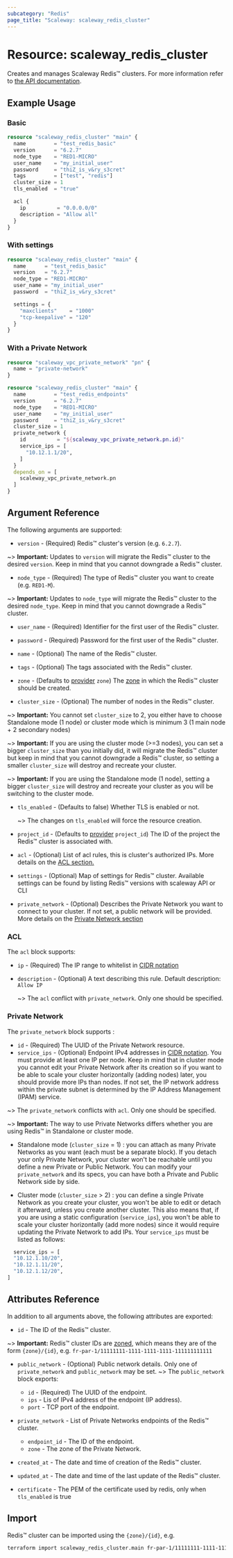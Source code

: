 ```yaml
---
subcategory: "Redis"
page_title: "Scaleway: scaleway_redis_cluster"
---
```


# Resource: scaleway_redis_cluster

Creates and manages Scaleway Redis™ clusters.
For more information refer to [the API documentation](https://www.scaleway.com/en/developers/api/managed-database-redis).

## Example Usage

### Basic

```terraform
resource "scaleway_redis_cluster" "main" {
  name         = "test_redis_basic"
  version      = "6.2.7"
  node_type    = "RED1-MICRO"
  user_name    = "my_initial_user"
  password     = "thiZ_is_v&ry_s3cret"
  tags         = ["test", "redis"]
  cluster_size = 1
  tls_enabled  = "true"

  acl {
    ip          = "0.0.0.0/0"
    description = "Allow all"
  }
}
```

### With settings

```terraform
resource "scaleway_redis_cluster" "main" {
  name      = "test_redis_basic"
  version   = "6.2.7"
  node_type = "RED1-MICRO"
  user_name = "my_initial_user"
  password  = "thiZ_is_v&ry_s3cret"

  settings = {
    "maxclients"    = "1000"
    "tcp-keepalive" = "120"
  }
}
```

### With a Private Network

```terraform
resource "scaleway_vpc_private_network" "pn" {
  name = "private-network"
}

resource "scaleway_redis_cluster" "main" {
  name         = "test_redis_endpoints"
  version      = "6.2.7"
  node_type    = "RED1-MICRO"
  user_name    = "my_initial_user"
  password     = "thiZ_is_v&ry_s3cret"
  cluster_size = 1
  private_network {
    id          = "${scaleway_vpc_private_network.pn.id}"
    service_ips = [
      "10.12.1.1/20",
    ]
  }
  depends_on = [
    scaleway_vpc_private_network.pn
  ]
}
```

## Argument Reference

The following arguments are supported:

- `version` - (Required) Redis™ cluster's version (e.g. `6.2.7`).

~> **Important:** Updates to `version` will migrate the Redis™ cluster to the desired `version`. Keep in mind that you
cannot downgrade a Redis™ cluster.

- `node_type` - (Required) The type of Redis™ cluster you want to create (e.g. `RED1-M`).

~> **Important:** Updates to `node_type` will migrate the Redis™ cluster to the desired `node_type`. Keep in mind that
you cannot downgrade a Redis™ cluster.

- `user_name` - (Required) Identifier for the first user of the Redis™ cluster.

- `password` - (Required) Password for the first user of the Redis™ cluster.

- `name` - (Optional) The name of the Redis™ cluster.

- `tags` - (Optional) The tags associated with the Redis™ cluster.

- `zone` - (Defaults to [provider](../index.md) `zone`) The [zone](../guides/regions_and_zones.md#zones) in which the
  Redis™ cluster should be created.

- `cluster_size` - (Optional) The number of nodes in the Redis™ cluster.

~> **Important:** You cannot set `cluster_size` to 2, you either have to choose Standalone mode (1 node) or cluster mode
which is minimum 3 (1 main node + 2 secondary nodes)

~> **Important:** If you are using the cluster mode (>=3 nodes), you can set a bigger `cluster_size` than you initially
did, it will migrate the Redis™ cluster but keep in mind that you cannot downgrade a Redis™ cluster, so setting a smaller
`cluster_size` will destroy and recreate your cluster.

~> **Important:** If you are using the Standalone mode (1 node), setting a bigger `cluster_size` will destroy and
recreate your cluster as you will be switching to the cluster mode.

- `tls_enabled` - (Defaults to false) Whether TLS is enabled or not.

  ~> The changes on `tls_enabled` will force the resource creation.

- `project_id` - (Defaults to [provider](../index.md) `project_id`) The ID of the project the Redis™ cluster is
  associated with.

- `acl` - (Optional) List of acl rules, this is cluster's authorized IPs. More details on the [ACL section.](#acl)

- `settings` - (Optional) Map of settings for Redis™ cluster. Available settings can be found by listing Redis™ versions
  with scaleway API or CLI

- `private_network` - (Optional) Describes the Private Network you want to connect to your cluster. If not set, a public
  network will be provided. More details on the [Private Network section](#private-network)

### ACL

The `acl` block supports:

- `ip` - (Required) The IP range to whitelist
  in [CIDR notation](https://en.wikipedia.org/wiki/Classless_Inter-Domain_Routing#CIDR_notation)
- `description` - (Optional) A text describing this rule. Default description: `Allow IP`

  ~> The `acl` conflict with `private_network`. Only one should be specified.

### Private Network

The `private_network` block supports :

- `id` - (Required) The UUID of the Private Network resource.
- `service_ips` - (Optional) Endpoint IPv4 addresses in [CIDR notation](https://en.wikipedia.org/wiki/Classless_Inter-Domain_Routing#CIDR_notation). You must provide at least one IP per node.
  Keep in mind that in cluster mode you cannot edit your Private Network after its creation so if you want to be able to
  scale your cluster horizontally (adding nodes) later, you should provide more IPs than nodes.
  If not set, the IP network address within the private subnet is determined by the IP Address Management (IPAM) service.

~> The `private_network` conflicts with `acl`. Only one should be specified.

~> **Important:** The way to use Private Networks differs whether you are using Redis™ in Standalone or cluster mode.

- Standalone mode (`cluster_size` = 1) : you can attach as many Private Networks as you want (each must be a separate
  block). If you detach your only Private Network, your cluster won't be reachable until you define a new Private or
  Public Network. You can modify your `private_network` and its specs, you can have both a Private and Public Network side
  by side.

- Cluster mode (`cluster_size` > 2) : you can define a single Private Network as you create your cluster, you won't be
  able to edit or detach it afterward, unless you create another cluster. This also means that, if you are using a static
  configuration (`service_ips`), you won't be able to scale your cluster horizontally (add more nodes) since it would
  require updating the Private Network to add IPs.
  Your `service_ips` must be listed as follows:

```terraform
  service_ips = [
  "10.12.1.10/20",
  "10.12.1.11/20",
  "10.12.1.12/20",
]
```

## Attributes Reference

In addition to all arguments above, the following attributes are exported:

- `id` - The ID of the Redis™ cluster.

~> **Important:** Redis™ cluster IDs are [zoned](../guides/regions_and_zones.md#resource-ids), which means they are of
the form `{zone}/{id}`, e.g. `fr-par-1/11111111-1111-1111-1111-111111111111`

- `public_network` - (Optional) Public network details. Only one of `private_network` and `public_network` may be set.
  ~> The `public_network` block exports:

    - `id` - (Required) The UUID of the endpoint.
    - `ips` - Lis of IPv4 address of the endpoint (IP address).
    - `port` - TCP port of the endpoint.

- `private_network` - List of Private Networks endpoints of the Redis™ cluster.

    - `endpoint_id` - The ID of the endpoint.
    - `zone` - The zone of the Private Network.

- `created_at` - The date and time of creation of the Redis™ cluster.
- `updated_at` - The date and time of the last update of the Redis™ cluster.
- `certificate` - The PEM of the certificate used by redis, only when `tls_enabled` is true

## Import

Redis™ cluster can be imported using the `{zone}/{id}`, e.g.

```bash
terraform import scaleway_redis_cluster.main fr-par-1/11111111-1111-1111-1111-111111111111
```
